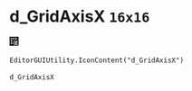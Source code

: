 # d_GridAxisX `16x16`
<img src="/img/d_GridAxisX.png" width=16 height=16>

``` CSharp
EditorGUIUtility.IconContent("d_GridAxisX")
```
```
d_GridAxisX
```
